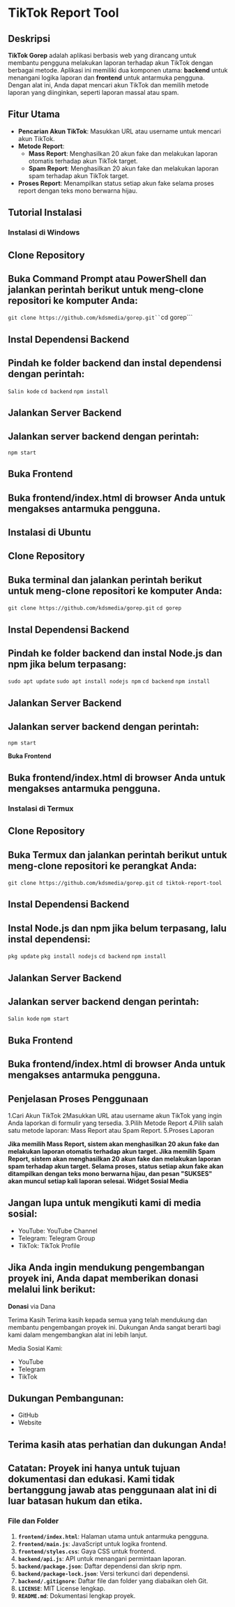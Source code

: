 
# TikTok Report Tool

## Deskripsi

**TikTok Gorep** adalah aplikasi berbasis web yang dirancang untuk membantu pengguna melakukan laporan terhadap akun TikTok dengan berbagai metode. Aplikasi ini memiliki dua komponen utama: **backend** untuk menangani logika laporan dan **frontend** untuk antarmuka pengguna. Dengan alat ini, Anda dapat mencari akun TikTok dan memilih metode laporan yang diinginkan, seperti laporan massal atau spam.

## Fitur Utama

- **Pencarian Akun TikTok**: Masukkan URL atau username untuk mencari akun TikTok.
- **Metode Report**:
  - **Mass Report**: Menghasilkan 20 akun fake dan melakukan laporan otomatis terhadap akun TikTok target.
  - **Spam Report**: Menghasilkan 20 akun fake dan melakukan laporan spam terhadap akun TikTok target.
- **Proses Report**: Menampilkan status setiap akun fake selama proses report dengan teks mono berwarna hijau.

## Tutorial Instalasi

### Instalasi di Windows

## Clone Repository
## Buka Command Prompt atau PowerShell dan jalankan perintah berikut untuk meng-clone repositori ke komputer Anda:

   ``` git clone https://github.com/kdsmedia/gorep.git``
   ```cd gorep```
   
## Instal Dependensi Backend
## Pindah ke folder backend dan instal dependensi dengan perintah:

   ```Salin kode```
   ```cd backend```
   ```npm install```

## Jalankan Server Backend
## Jalankan server backend dengan perintah:

   ```npm start```

## Buka Frontend
## Buka frontend/index.html di browser Anda untuk mengakses antarmuka pengguna.

## Instalasi di Ubuntu

## Clone Repository
## Buka terminal dan jalankan perintah berikut untuk meng-clone repositori ke komputer Anda:

   ```git clone https://github.com/kdsmedia/gorep.git```
   ```cd gorep```

## Instal Dependensi Backend
## Pindah ke folder backend dan instal Node.js dan npm jika belum terpasang:

   ```sudo apt update```
   ```sudo apt install nodejs npm```
   ```cd backend```
   ```npm install```

## Jalankan Server Backend
## Jalankan server backend dengan perintah:

   ```npm start```

**Buka Frontend**
## Buka frontend/index.html di browser Anda untuk mengakses antarmuka pengguna.

### Instalasi di Termux
## Clone Repository
## Buka Termux dan jalankan perintah berikut untuk meng-clone repositori ke perangkat Anda:

   ```git clone https://github.com/kdsmedia/gorep.git```
   ```cd tiktok-report-tool```

## Instal Dependensi Backend
## Instal Node.js dan npm jika belum terpasang, lalu instal dependensi:

   ```pkg update```
   ```pkg install nodejs```
   ```cd backend```
   ```npm install```
   
## Jalankan Server Backend
## Jalankan server backend dengan perintah:

   ```Salin kode```
   ```npm start```

## Buka Frontend
## Buka frontend/index.html di browser Anda untuk mengakses antarmuka pengguna.

## Penjelasan Proses Penggunaan
1.Cari Akun TikTok
2Masukkan URL atau username akun TikTok yang ingin Anda laporkan di formulir yang tersedia.
3.Pilih Metode Report
4.Pilih salah satu metode laporan: Mass Report atau Spam Report.
5.Proses Laporan

**Jika memilih Mass Report, sistem akan menghasilkan 20 akun fake dan melakukan laporan otomatis terhadap akun target.
Jika memilih Spam Report, sistem akan menghasilkan 20 akun fake dan melakukan laporan spam terhadap akun target.
Selama proses, status setiap akun fake akan ditampilkan dengan teks mono berwarna hijau, dan pesan "SUKSES" akan muncul setiap kali laporan selesai.
Widget Sosial Media**

## Jangan lupa untuk mengikuti kami di media sosial:
- YouTube: YouTube Channel
- Telegram: Telegram Group
- TikTok: TikTok Profile

## Jika Anda ingin mendukung pengembangan proyek ini, Anda dapat memberikan donasi melalui link berikut:

**Donasi** via Dana

Terima Kasih
Terima kasih kepada semua yang telah mendukung dan membantu pengembangan proyek ini. Dukungan Anda sangat berarti bagi kami dalam mengembangkan alat ini lebih lanjut.

Media Sosial Kami:
- YouTube
- Telegram
- TikTok

## Dukungan Pembangunan:

- GitHub
- Website

## Terima kasih atas perhatian dan dukungan Anda!

## Catatan: Proyek ini hanya untuk tujuan dokumentasi dan edukasi. Kami tidak bertanggung jawab atas penggunaan alat ini di luar batasan hukum dan etika.

### File dan Folder

1. **`frontend/index.html`**: Halaman utama untuk antarmuka pengguna.
2. **`frontend/main.js`**: JavaScript untuk logika frontend.
3. **`frontend/styles.css`**: Gaya CSS untuk frontend.
4. **`backend/api.js`**: API untuk menangani permintaan laporan.
5. **`backend/package.json`**: Daftar dependensi dan skrip npm.
6. **`backend/package-lock.json`**: Versi terkunci dari dependensi.
7. **`backend/.gitignore`**: Daftar file dan folder yang diabaikan oleh Git.
8. **`LICENSE`**: MIT License lengkap.
9. **`README.md`**: Dokumentasi lengkap proyek.
